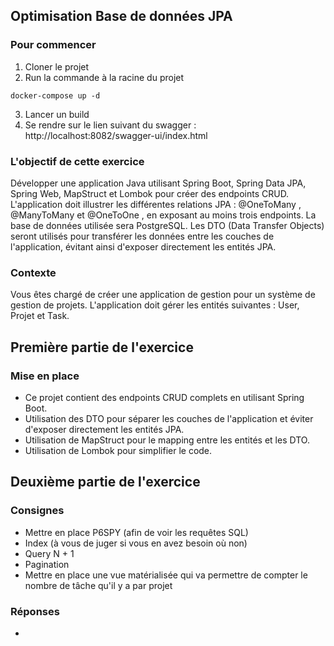 ## Optimisation Base de données JPA

### Pour commencer
1) Cloner le projet
2) Run la commande à la racine du projet
```
docker-compose up -d
```
3) Lancer un build
4) Se rendre sur le lien suivant du swagger : http://localhost:8082/swagger-ui/index.html


### L'objectif de cette exercice 

Développer une application Java utilisant Spring Boot, Spring Data JPA, Spring Web, MapStruct et Lombok pour créer des endpoints CRUD. L'application doit illustrer les différentes relations JPA : @OneToMany , @ManyToMany et @OneToOne , en exposant au moins trois endpoints. La base de données utilisée sera PostgreSQL.
Les DTO (Data Transfer Objects) seront utilisés pour transférer les données entre les couches de l'application, évitant ainsi d'exposer directement les entités JPA.

### Contexte 
Vous êtes chargé de créer une application de gestion pour un système de gestion de projets.
L'application doit gérer les entités suivantes : User, Projet et Task.

## Première partie de l'exercice
### Mise en place 

- Ce projet contient des endpoints CRUD complets en utilisant Spring Boot.
- Utilisation des DTO pour séparer les couches de l'application et éviter d'exposer directement les entités JPA.
- Utilisation de  MapStruct pour le mapping entre les entités et les DTO.
- Utilisation de Lombok pour simplifier le code.

## Deuxième partie de l'exercice
### Consignes 

- Mettre en place P6SPY (afin de voir les requêtes SQL)
- Index (à vous de juger si vous en avez besoin où non)
- Query N + 1
- Pagination
- Mettre en place une vue matérialisée qui va permettre de compter le nombre de tâche qu'il y a par projet

### Réponses

-